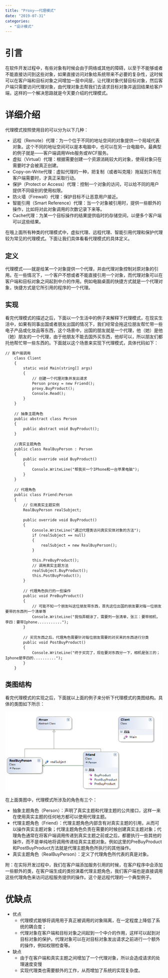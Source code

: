 ```yaml
---
title: "Proxy——代理模式"
date: "2019-07-31"
categories: 
  - "设计模式"
---
```


# 引言

在软件开发过程中，有些对象有时候会由于网络或其他的障碍，以至于不能够或者不能直接访问到这些对象，如果直接访问对象给系统带来不必要的复杂性，这时候可以在客户端和目标对象之间增加一层中间层，让代理对象代替目标对象，然后客户端只需要访问代理对象，由代理对象去帮我们去请求目标对象并返回结果给客户端，这样的一个解决思路就是今天要介绍的代理模式。

# 详细介绍

代理模式按照使用目的可以分为以下几种：

- 远程（Remote）代理：为一个位于不同的地址空间的对象提供一个局域代表对象。这个不同的地址空间可以是本电脑中，也可以在另一台电脑中。最典型的例子就是——客户端调用Web服务或WCF服务。
- 虚拟（Virtual）代理：根据需要创建一个资源消耗较大的对象，使得对象只在需要时才会被真正创建。
- Copy-on-Write代理：虚拟代理的一种，把复制（或者叫克隆）拖延到只有在客户端需要时，才真正采取行动。
- 保护（Protect or Access）代理：控制一个对象的访问，可以给不同的用户提供不同级别的使用权限。
- 防火墙（Firewall）代理：保护目标不让恶意用户接近。
- 智能引用（Smart Reference）代理：当一个对象被引用时，提供一些额外的操作，比如将对此对象调用的次数记录下来等。
- Cache代理：为某一个目标操作的结果提供临时的存储空间，以便多个客户端可以这些结果。

在哦上面所有种类的代理模式中，虚拟代理、远程代理、智能引用代理和保护代理较为常见的代理模式。下面让我们具体看看代理模式的具体定义。

## 定义

代理模式——就是给某一个对象提供一个代理，并由代理对象控制对原对象的引用。在一些情况下，一个客户不想或者不能直接引用一个对象，而代理对象可以在客户端和目标对象之间起到中介的作用。例如电脑桌面的快捷方式就是一个代理对象，快捷方式是它所引用的程序的一个代理。

## 实现

看完代理模式的描述之后，下面以一个生活中的例子来解释下代理模式，在现实生活中，如果有同事出国或者朋友出国的情况下，我们经常会拖这位朋友帮忙带一些电子产品或化妆品等东西，这个场景中，出国的朋友就是一个代理，他（她）是他（她）朋友的一个代理，由于他朋友不能去国外买东西，他却可以，所以朋友们都托他帮忙带一些东西的。下面就以这个场景来实现下代理模式，具体代码如下：

```
// 客户端调用
    class Client
    {
        static void Main(string[] args)
        {
            // 创建一个代理对象并发出请求
            Person proxy = new Friend();
            proxy.BuyProduct();
            Console.Read();
        }
    }

    // 抽象主题角色
    public abstract class Person
    {
        public abstract void BuyProduct();
    }

    //真实主题角色
    public class RealBuyPerson : Person
    {
        public override void BuyProduct()
        {
            Console.WriteLine("帮我买一个IPhone和一台苹果电脑");
        }
    }

    // 代理角色
    public class Friend:Person
    {
        // 引用真实主题实例
        RealBuyPerson realSubject;

        public override void BuyProduct()
        {
            Console.WriteLine("通过代理类访问真实实体对象的方法");
            if (realSubject == null)
            {
                realSubject = new RealBuyPerson();
            }

            this.PreBuyProduct();
            // 调用真实主题方法
            realSubject.BuyProduct();
            this.PostBuyProduct();
        }

        // 代理角色执行的一些操作
        public void PreBuyProduct()
        {
            // 可能不知一个朋友叫这位朋友带东西，首先这位出国的朋友要对每一位朋友要带的东西列一个清单等
            Console.WriteLine("我怕弄糊涂了，需要列一张清单，张三：要带相机，李四：要带Iphone...........");
        }
        
        // 买完东西之后，代理角色需要针对每位朋友需要的对买来的东西进行分类
        public void PostBuyProduct()
        {
            Console.WriteLine("终于买完了，现在要对东西分一下，相机是张三的；Iphone是李四的..........");
        }
    }
```

## 类图结构

看完代理模式的实现之后，下面就以上面的例子来分析下代理模式的类图结构。具体的类图如下所示：

[![](images/27143323-c933932923ff4e47a43f57e0628fac59.png)](http://127.0.0.1/?attachment_id=4034)

在上面类图中，代理模式所涉及的角色有三个：

- 抽象主题角色（Person）：声明了真实主题和代理主题的公共接口，这样一来在使用真实主题的任何地方都可以使用代理主题。
- 代理主题角色（Friend）：代理主题角色内部含有对真实主题的引用，从而可以操作真实主题对象；代理主题角色负责在需要的时候创建真实主题对象；代理角色通常在将客户端调用传递到真实主题之前或之后，都要执行一些其他的操作，而不是单纯地将调用传递给真实主题对象。例如这里的PreBuyProduct和PostBuyProduct方法就是代理主题角色所执行的其他操作。
- 真实主题角色（RealBuyPerson）：定义了代理角色所代表的真是对象。

附：在实际开发过程中，我们在客户端添加服务引用的时候，在客户程序中会添加一些额外的类，在客户端生成的类扮演着代理主题角色，我们客户端也是直接调用这些代理角色来访问远程服务提供的操作。这个是远程代理的一个典型例子。

# 优缺点

- 优点
    - 代理模式能够将调用用于真正被调用的对象隔离，在一定程度上降低了系统的耦合度；
    - 代理对象在客户端和目标对象之间起到一个中介的作用，这样可以起到对目标对象的保护。代理对象可以在对目标对象发出请求之前进行一个额外的操作，例如权限检查等。
- 缺点
    - 由于在客户端和真实主题之间增加了一个代理对象，所以会造成请求的处理速度变慢
    - 实现代理类也需要额外的工作，从而增加了系统的实现复杂度。
